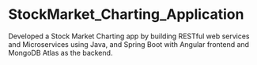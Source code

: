 # StockMarket_Charting_Application
Developed a Stock Market Charting app by building RESTful web services and Microservices using Java, and Spring Boot with Angular frontend and MongoDB Atlas as the backend.
